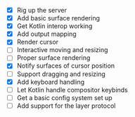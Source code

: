 * [x] Rig up the server
* [x] Add basic surface rendering
* [x] Get Kotlin interop working
* [x] Add output mapping
* [x] Render cursor
* [ ] Interactive moving and resizing
* [ ] Proper surface rendering
* [x] Notify surfaces of cursor position
* [ ] Support dragging and resizing
* [x] Add keyboard handling
* [ ] Let Kotlin handle compositor keybinds
* [ ] Get a basic config system set up
* [ ] Add support for the layer protocol
